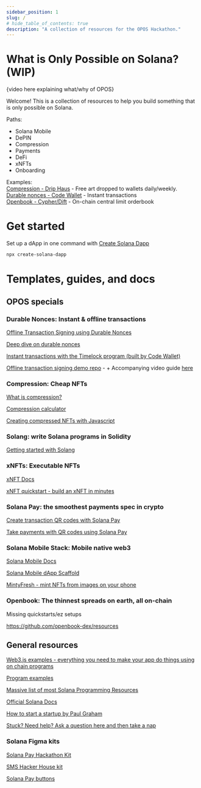 ```yaml
---
sidebar_position: 1
slug: /
# hide_table_of_contents: true
description: "A collection of resources for the OPOS Hackathon."
---
```


# What is Only Possible on Solana? (WIP)

{video here explaining what/why of OPOS}

<!-- {%youtube ytvidIdhere %} -->

Welcome! This is a collection of resources to help you build something that is only possible on Solana. 

Paths:
- Solana Mobile
- DePIN
- Compression
- Payments
- DeFi 
- xNFTs
- Onboarding

Examples:  
[Compression - Drip Haus](http://drip.haus/) - Free art dropped to wallets daily/weekly.  
[Durable nonces - Code Wallet](https://www.getcode.com/) - Instant transactions  
[Openbook - Cypher/Dift](https://cypher.trade/) - On-chain central limit orderbook

# Get started
Set up a dApp in one command with [Create Solana Dapp](https://github.com/solana-developers/create-solana-dapp)
```bash
npx create-solana-dapp
```
<!-- # Forkable repos -->


# Templates, guides, and docs
## OPOS specials
### Durable Nonces: Instant & offline transactions
[Offline Transaction Signing using Durable Nonces](https://solana.com/developers/guides/advanced/introduction-to-durable-nonces)

[Deep dive on durable nonces](https://www.youtube.com/watch?v=1A-sG1xa_zg)

[Instant transactions with the Timelock program (built by Code Wallet)](https://github.com/code-wallet/code-program-library/blob/main/timelock/README.md)

[Offline transaction signing demo repo](https://github.com/0xproflupin/solana-durable-nonces/tree/main) - + Accompanying video guide [here](https://www.youtube.com/watch?v=2K8qU__Uo3s)

### Compression: Cheap NFTs
[What is compression?](https://docs.helius.xyz/solana-compression-and-das-api/what-is-compression)

[Compression calculator](https://compressed.app/)

[Creating compressed NFTs with Javascript](https://solana.com/developers/guides/javascript/compressed-nfts)

### Solang: write Solana programs in Solidity
[Getting started with Solang](https://solana.com/developers/guides/solang/getting-started)

### xNFTs: Executable NFTs
[xNFT Docs](https://docs.xnft.gg/)

[xNFT quickstart - build an xNFT in minutes](https://github.com/coral-xyz/xnft-quickstart)

### Solana Pay: the smoothest payments spec in crypto
[Create transaction QR codes with Solana Pay](https://blog.avneesh.tech/what-is-solana-pay-and-how-to-use-it-in-your-nextjs-app)

[Take payments with QR codes using Solana Pay](https://www.quicknode.com/guides/solana-development/solana-pay/add-solana-pay-to-your-web-app)

### Solana Mobile Stack: Mobile native web3
[Solana Mobile Docs](https://docs.solanamobile.com/getting-started/intro)

[Solana Mobile dApp Scaffold](https://github.com/solana-mobile/solana-mobile-dapp-scaffold)

[MintyFresh - mint NFTs from images on your phone](https://github.com/solana-mobile/Minty-fresh)

### Openbook: The thinnest spreads on earth, all on-chain
Missing quickstarts/ez setups

https://github.com/openbook-dex/resources

## General resources
[Web3.js examples - everything you need to make your app do things using on chain programs](https://github.com/solana-developers/web3-examples)

[Program examples](https://github.com/solana-developers/program-examples)

[Massive list of most Solana Programming Resources](https://github.com/SolanaNatives/Solana-Programming-Resources)

[Official Solana Docs](https://docs.solana.com/getstarted/hello-world)

[How to start a startup by Paul Graham](http://www.paulgraham.com/start.html)

[Stuck? Need help? Ask a question here and then take a nap](https://solana.stackexchange.com/)

### Solana Figma kits
[Solana Pay Hackathon Kit](https://www.figma.com/community/file/1070574785723157359/Solana-Pay-Hackathon-Kits)

[SMS Hacker House kit](https://www.figma.com/community/file/1144333121848437366/SMS-Hacker-House-Kit)

[Solana Pay buttons](https://www.figma.com/community/file/1070341985720702755/Solana-Pay-Buttons)
